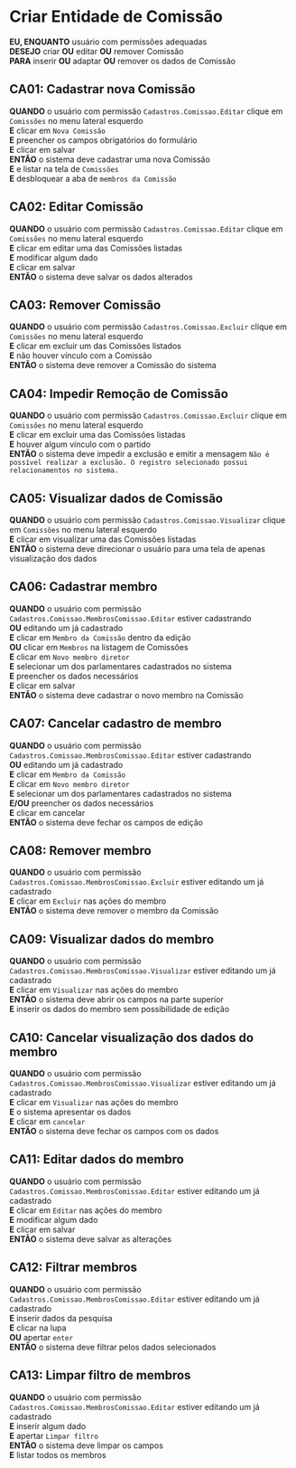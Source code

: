 # Criar Entidade de Comissão

**EU, ENQUANTO** usuário com permissões adequadas\
**DESEJO** criar **OU** editar **OU** remover Comissão\
**PARA** inserir **OU** adaptar **OU** remover os dados de Comissão

## CA01: Cadastrar nova Comissão

**QUANDO** o usuário com permissão `Cadastros.Comissao.Editar` clique em `Comissões` no menu lateral esquerdo\
**E** clicar em `Nova Comissão`\
**E** preencher os campos obrigatórios do formulário\
**E** clicar em salvar\
**ENTÃO** o sistema deve cadastrar uma nova Comissão\
**E** e listar na tela de `Comissões`\
**E** desbloquear a aba de `membros da Comissão`

## CA02: Editar Comissão

**QUANDO** o usuário com permissão `Cadastros.Comissao.Editar` clique em `Comissões` no menu lateral esquerdo\
**E** clicar em editar uma das Comissões listadas\
**E** modificar algum dado\
**E** clicar em salvar\
**ENTÃO** o sistema deve salvar os dados alterados

## CA03: Remover Comissão

**QUANDO** o usuário com permissão `Cadastros.Comissao.Excluir` clique em `Comissões` no menu lateral esquerdo\
**E** clicar em excluir um das Comissões listados\
**E** não houver vínculo com a Comissão\
**ENTÃO** o sistema deve remover a Comissão do sistema

## CA04: Impedir Remoção de Comissão

**QUANDO** o usuário com permissão `Cadastros.Comissao.Excluir` clique em `Comissões` no menu lateral esquerdo\
**E** clicar em excluir uma das Comissões listadas\
**E** houver algum vínculo com o partido\
**ENTÃO** o sistema deve impedir a exclusão e emitir a mensagem `Não é possível realizar a exclusão. O registro selecionado possui relacionamentos no sistema.`

## CA05: Visualizar dados de Comissão

**QUANDO** o usuário com permissão `Cadastros.Comissao.Visualizar` clique em `Comissões` no menu lateral esquerdo\
**E** clicar em visualizar uma das Comissões listadas\
**ENTÃO** o sistema deve direcionar o usuário para uma tela de apenas visualização dos dados

## CA06: Cadastrar membro

**QUANDO** o usuário com permissão `Cadastros.Comissao.MembrosComissao.Editar` estiver cadastrando\
**OU** editando um já cadastrado\
**E** clicar em `Membro da Comissão` dentro da edição\
**OU** clicar em `Membros` na listagem de Comissões\
**E** clicar em `Novo membro diretor`\
**E** selecionar um dos parlamentares cadastrados no sistema\
**E** preencher os dados necessários\
**E** clicar em salvar\
**ENTÃO** o sistema deve cadastrar o novo membro na Comissão

## CA07: Cancelar cadastro de membro

**QUANDO** o usuário com permissão `Cadastros.Comissao.MembrosComissao.Editar` estiver cadastrando\
**OU** editando um já cadastrado\
**E** clicar em `Membro da Comissão`\
**E** clicar em `Novo membro diretor`\
**E** selecionar um dos parlamentares cadastrados no sistema\
**E/OU** preencher os dados necessários\
**E** clicar em cancelar\
**ENTÃO** o sistema deve fechar os campos de edição

## CA08: Remover membro

**QUANDO** o usuário com permissão `Cadastros.Comissao.MembrosComissao.Excluir` estiver editando um já cadastrado\
**E** clicar em `Excluir` nas ações do membro\
**ENTÃO** o sistema deve remover o membro da Comissão

## CA09: Visualizar dados do membro

**QUANDO** o usuário com permissão `Cadastros.Comissao.MembrosComissao.Visualizar` estiver editando um já cadastrado\
**E** clicar em `Visualizar` nas ações do membro\
**ENTÃO** o sistema deve abrir os campos na parte superior\
**E** inserir os dados do membro sem possibilidade de edição

## CA10: Cancelar visualização dos dados do membro

**QUANDO** o usuário com permissão `Cadastros.Comissao.MembrosComissao.Visualizar` estiver editando um já cadastrado\
**E** clicar em `Visualizar` nas ações do membro\
**E** o sistema apresentar os dados\
**E** clicar em `cancelar`\
**ENTÃO** o sistema deve fechar os campos com os dados

## CA11: Editar dados do membro

**QUANDO** o usuário com permissão `Cadastros.Comissao.MembrosComissao.Editar` estiver editando um já cadastrado\
**E** clicar em `Editar` nas ações do membro\
**E** modificar algum dado\
**E** clicar em salvar\
**ENTÃO** o sistema deve salvar as alterações

## CA12: Filtrar membros

**QUANDO** o usuário com permissão `Cadastros.Comissao.MembrosComissao.Editar` estiver editando um já cadastrado\
**E** inserir dados da pesquisa\
**E** clicar na lupa\
**OU** apertar `enter`\
**ENTÃO** o sistema deve filtrar pelos dados selecionados

## CA13: Limpar filtro de membros

**QUANDO** o usuário com permissão `Cadastros.Comissao.MembrosComissao.Editar` estiver editando um já cadastrado\
**E** inserir algum dado\
**E** apertar `Limpar filtro`\
**ENTÃO** o sistema deve limpar os campos\
**E** listar todos os membros
